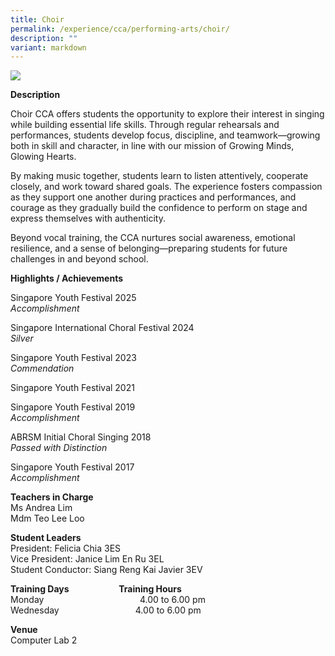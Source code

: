 ```yaml
---
title: Choir
permalink: /experience/cca/performing-arts/choir/
description: ""
variant: markdown
---
```

![](https://lh7-rt.googleusercontent.com/docsz/AD_4nXcL_tISJYz2ZRdRIdj-_6nERgNwVIJ7VJDWC9ibC6caOKKkG_ZOSm_I73Sf6Em_hx69GxTOW289504LeYeZxVqzynNCv8LrS0682hqGXBunrm1eodXP91Z42UxuziPZfnAp8Fyvxwn2ERLFEq1cFe0zyyN76XWfzknsA64OopCWi20JCE1AsOM?key=S5886BJ85TqlgpkF19UzWg)

**Description** <br>

Choir CCA offers students the opportunity to explore their interest in singing while building essential life skills. Through regular rehearsals and performances, students develop focus, discipline, and teamwork—growing both in skill and character, in line with our mission of Growing Minds, Glowing Hearts.&nbsp;

By making music together, students learn to listen attentively, cooperate closely, and work toward shared goals. The experience fosters compassion as they support one another during practices and performances, and courage as they gradually build the confidence to perform on stage and express themselves with authenticity.&nbsp;

Beyond vocal training, the CCA nurtures social awareness, emotional resilience, and a sense of belonging—preparing students for future challenges in and beyond school.

**Highlights / Achievements** <br>
  
Singapore Youth Festival 2025<br> 
_Accomplishment_

Singapore International Choral Festival 2024<br>
_Silver_

Singapore Youth Festival 2023<br>
_Commendation_

Singapore Youth Festival 2021

Singapore Youth Festival 2019 <br>
_Accomplishment_

ABRSM Initial Choral Singing 2018 <br>
_Passed with Distinction_

Singapore Youth Festival 2017 <br>
_Accomplishment_  

**Teachers in Charge** <br>
Ms Andrea Lim <br>
Mdm Teo Lee Loo

**Student Leaders**  
President: Felicia Chia 3ES<br> 
Vice President: Janice Lim En Ru 3EL<br>
Student Conductor: Siang Reng Kai Javier 3EV

**Training Days&nbsp;&nbsp; &nbsp;&nbsp;&nbsp; &nbsp;&nbsp;&nbsp; &nbsp;&nbsp;&nbsp; &nbsp;&nbsp;&nbsp;&nbsp;&nbsp; &nbsp;&nbsp; Training Hours** <br>
Monday&nbsp;&nbsp; &nbsp;&nbsp;&nbsp; &nbsp;&nbsp;&nbsp; &nbsp;&nbsp;&nbsp; &nbsp;&nbsp;&nbsp; &nbsp;&nbsp;&nbsp; &nbsp;&nbsp;&nbsp; &nbsp;&nbsp;&nbsp; &nbsp;&nbsp;&nbsp; &nbsp;&nbsp;&nbsp;&nbsp;4.00 to 6.00 pm  <br>
Wednesday&nbsp;&nbsp; &nbsp;&nbsp;&nbsp; &nbsp;&nbsp;&nbsp; &nbsp;&nbsp;&nbsp; &nbsp;&nbsp;&nbsp; &nbsp;&nbsp;&nbsp; &nbsp;&nbsp;&nbsp; &nbsp;&nbsp;&nbsp; 4.00 to 6.00 pm

**Venue** <br>
Computer Lab 2
